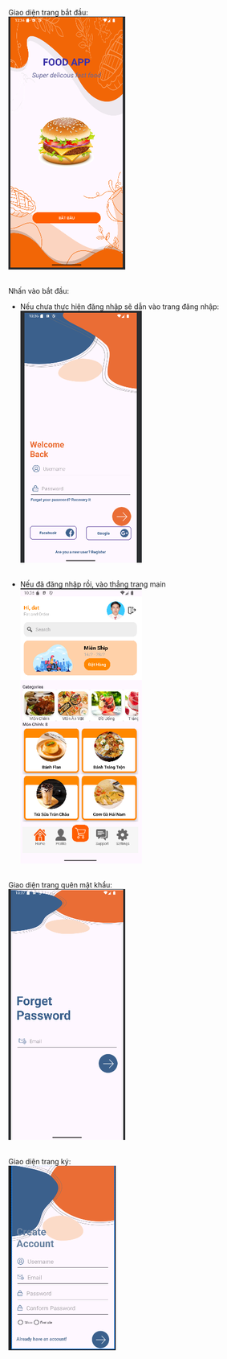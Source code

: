 Giao diện trang bắt đầu:<br>
<img src="image.png"><br><br>

Nhấn vào bắt đầu:<br>
+ Nếu chưa thực hiện đăng nhập sẽ dẫn vào trang đăng nhập:<br>
<img src="image-1.png"><br><br>

+ Nếu đã đăng nhập rồi, vào thẳng trang main<br>
<img src="image-6.png"><br><br>

Giao diện trang quên mật khẩu:<br>
<img src="image-3.png"><br><br>

Giao diện trang ký:<br>
<img src="image-4.png"><br><br>
